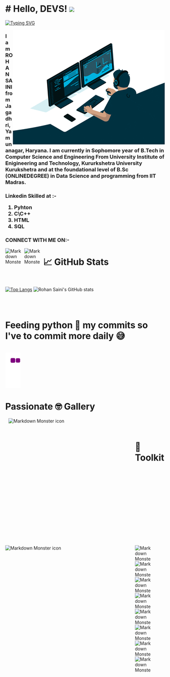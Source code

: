 <h1># Hello, DEVS! <img src="https://raw.githubusercontent.com/MartinHeinz/MartinHeinz/master/wave.gif" width="40px"> </h1>

[![Typing SVG](https://readme-typing-svg.herokuapp.com?font=Segoe+Print&color=2EA8EC&size=120&center=true&vCenter=true&width=1700&height=400&lines=Hello+I'm+Rohan+Saini;Python+Developer;Web-Developer;Data-Science+Enthusiastic)](https://git.io/typing-svg)

<img align="right" alt="GIF" src="https://github.com/sailendrachettri/sailendrachettri/blob/main/dev.gif?raw=true" min-width="500" min-height="320" />
<p><h3>I am ROHAN SAINI from Jagadhri, Yamunanagar, Haryana. I am currently in Sophomore year of B.Tech in Computer Science and Engineering From University Institute of Enigineering and Technology, Kururkshetra University Kurukshetra and at the foundational level of B.Sc (ONLINEDEGREE) in Data Science and programming from IIT Madras.</h3></p>

<h3>
Linkedin Skilled at :- 
<ol>
<li>Pyhton</li>
<li>C\C++</li>
<li>HTML</li>
<li>SQL</li>
</ol>
</h3>

<h3> CONNECT WITH ME ON:- </h3>
<a href="https://www.linkedin.com/in/rohan-saini-22b461201/">
<img src="https://cdn-icons-png.flaticon.com/512/174/174857.png" height = 50 width = 50
     alt="Markdown Monster icon"
     style="float: left; margin-right: 10px;" />
</a>
<a href="https://www.hackerrank.com/rohansaini886?hr_r=1/">
<img src="https://encrypted-tbn0.gstatic.com/images?q=tbn:ANd9GcScmz3mtPUDfWEeOxWU5vbDNOj3xM2L7PxzcA&usqp=CAU" height = 50 width = 50
     alt="Markdown Monster icon"
     style="float: left; margin-right: 10px;" />
</a>


## <h1> &#x1f4c8; GitHub Stats </h1>

<br>

[![Top Langs](https://github-readme-stats.vercel.app/api/top-langs/?username=rohansaini886)](https://github.com/rohansaini886)
![Rohan Saini's GitHub stats](https://github-readme-stats.vercel.app/api?username=rohansaini886&show_icons=true&theme=highcontrast)

<br>
<br>

## <h1> Feeding python 🐍 my commits so I've to commit more daily 😅 </h1>

<br>
<img src= "https://raw.githubusercontent.com/rohansaini886/rohansaini886/output/github-contribution-grid-snake.gif">
<br>


## <h1> Passionate 🤓 Gallery </h1>

 
<img src="https://octodex.github.com/images/pythocat.png" height = 400 width = 400
     alt="Markdown Monster icon"
     style="float: left; margin-left: 10px;" />
<img src="https://octodex.github.com/images/privateinvestocat.jpg" height = 400 width = 400
     alt="Markdown Monster icon"
     style="float: left; margin-right: 10px;" />

    

<br>
<br>




## <h1> 🧰 Toolkit  <h1>

<img src="https://upload.wikimedia.org/wikipedia/commons/thumb/c/c3/Python-logo-notext.svg/1200px-Python-logo-notext.svg.png" height = 50 width = 50
     alt="Markdown Monster icon"
     style="float: left; margin-right: 10px;" />
<img src="https://pbs.twimg.com/profile_images/1410632439370641409/Pt-7RucE_400x400.jpg" height = 50 width = 50
     alt="Markdown Monster icon"
     style="float: left; margin-right: 10px;" />
<img src = "https://upload.wikimedia.org/wikipedia/commons/thumb/1/18/C_Programming_Language.svg/1200px-C_Programming_Language.svg.png" height = 50 width = 50
     alt="Markdown Monster icon"
     style="float: left; margin-right: 10px;" />
<img src="https://upload.wikimedia.org/wikipedia/commons/1/18/ISO_C%2B%2B_Logo.svg" height = 50 width = 50
     alt="Markdown Monster icon"
     style="float: left; margin-right: 10px;" />
<img src="https://upload.wikimedia.org/wikipedia/commons/thumb/6/61/HTML5_logo_and_wordmark.svg/1200px-HTML5_logo_and_wordmark.svg.png" height = 50 width = 50
     alt="Markdown Monster icon"
     style="float: left; margin-right: 10px;" />
<img src="https://d1.awsstatic.com/asset-repository/products/amazon-rds/1024px-MySQL.ff87215b43fd7292af172e2a5d9b844217262571.png" height = 50 width = 50
     alt="Markdown Monster icon"
     style="float: left; margin-right: 10px;" />
<img src="https://camo.githubusercontent.com/bec2c92468d081617cb3145a8f3d8103e268bca400f6169c3a68dc66e05c971e/68747470733a2f2f76352e676574626f6f7473747261702e636f6d2f646f63732f352e302f6173736574732f6272616e642f626f6f7473747261702d6c6f676f2d736861646f772e706e67" height = 50 width = 50
     alt="Markdown Monster icon"
     style="float: left; margin-right: 10px;" />
<img src="https://files.realpython.com/media/django-pony.c61d43c33ab3.png" height = 50 width = 50
     alt="Markdown Monster icon"
     style="float: left; margin-right: 10px;" />
